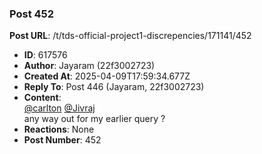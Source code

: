 ### Post 452
**Post URL**: /t/tds-official-project1-discrepencies/171141/452
- **ID**: 617576
- **Author**: Jayaram (22f3002723)
- **Created At**: 2025-04-09T17:59:34.677Z
- **Reply To**: Post 446 (Jayaram, 22f3002723)
- **Content**:  
  <a class="mention" href="/u/carlton">@carlton</a> <a class="mention" href="/u/jivraj">@Jivraj</a><br>
any way out for my earlier query ?
- **Reactions**: None
- **Post Number**: 452

